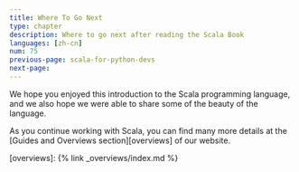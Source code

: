 ```yaml
---
title: Where To Go Next
type: chapter
description: Where to go next after reading the Scala Book
languages: [zh-cn]
num: 75
previous-page: scala-for-python-devs
next-page: 
---
```


We hope you enjoyed this introduction to the Scala programming language, and we also hope we were able to share some of the beauty of the language.

As you continue working with Scala, you can find many more details at the
[Guides and Overviews section][overviews] of our website.

[overviews]: {% link _overviews/index.md %}
